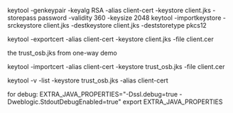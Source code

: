 keytool -genkeypair -keyalg RSA -alias client-cert -keystore client.jks -storepass password -validity 360 -keysize 2048
keytool -importkeystore -srckeystore client.jks -destkeystore client.jks -deststoretype pkcs12

keytool -exportcert -alias client-cert -keystore client.jks -file client.cer


the trust_osb.jks from one-way demo

keytool -importcert -alias client-cert -keystore trust_osb.jks -file client.cer

keytool -v -list -keystore trust_osb.jks -alias client-cert

for debug:
EXTRA_JAVA_PROPERTIES="-Dssl.debug=true -Dweblogic.StdoutDebugEnabled=true"
export EXTRA_JAVA_PROPERTIES